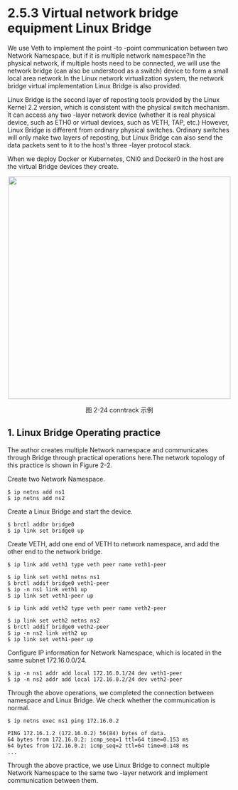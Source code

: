 # 2.5.3 Virtual network bridge equipment Linux Bridge

We use Veth to implement the point -to -point communication between two Network Namespace, but if it is multiple network namespace?In the physical network, if multiple hosts need to be connected, we will use the network bridge (can also be understood as a switch) device to form a small local area network.In the Linux network virtualization system, the network bridge virtual implementation Linux Bridge is also provided.

Linux Bridge is the second layer of reposting tools provided by the Linux Kernel 2.2 version, which is consistent with the physical switch mechanism. It can access any two -layer network device (whether it is real physical device, such as ETH0 or virtual devices, such as VETH, TAP, etc.) However, Linux Bridge is different from ordinary physical switches. Ordinary switches will only make two layers of reposting, but Linux Bridge can also send the data packets sent to it to the host's three -layer protocol stack.

When we deploy Docker or Kubernetes, CNI0 and Docker0 in the host are the virtual Bridge devices they create.

<div  align="center">
    <img src="../assets/linux-bridge.svg" width = "500"  align=center />
    <p>图 2-24 conntrack 示例</p>
</div>

## 1. Linux Bridge Operating practice

The author creates multiple Network namespace and communicates through Bridge through practical operations here.The network topology of this practice is shown in Figure 2-2.

Create two Network Namespace.

```plain
$ ip netns add ns1
$ ip netns add ns2
```

Create a Linux Bridge and start the device.

```plain
$ brctl addbr bridge0
$ ip link set bridge0 up
```

Create VETH, add one end of VETH to network namespace, and add the other end to the network bridge.

```plain
$ ip link add veth1 type veth peer name veth1-peer

$ ip link set veth1 netns ns1
$ brctl addif bridge0 veth1-peer
$ ip -n ns1 link veth1 up
$ ip link set veth1-peer up

$ ip link add veth2 type veth peer name veth2-peer

$ ip link set veth2 netns ns2
$ brctl addif bridge0 veth2-peer
$ ip -n ns2 link veth2 up
$ ip link set veth1-peer up
```

Configure IP information for Network Namespace, which is located in the same subnet 172.16.0.0/24.

```plain
$ ip -n ns1 addr add local 172.16.0.1/24 dev veth1-peer
$ ip -n ns2 addr add local 172.16.0.2/24 dev veth2-peer
```

Through the above operations, we completed the connection between namespace and Linux Bridge. We check whether the communication is normal.

```plain
$ ip netns exec ns1 ping 172.16.0.2

PING 172.16.1.2 (172.16.0.2) 56(84) bytes of data.
64 bytes from 172.16.0.2: icmp_seq=1 ttl=64 time=0.153 ms
64 bytes from 172.16.0.2: icmp_seq=2 ttl=64 time=0.148 ms
...
```

Through the above practice, we use Linux Bridge to connect multiple Network Namespace to the same two -layer network and implement communication between them.
